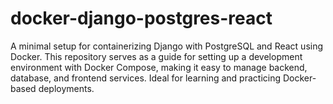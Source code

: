 # docker-django-postgres-react
A minimal setup for containerizing Django with PostgreSQL and React using Docker. This repository serves as a guide for setting up a development environment with Docker Compose, making it easy to manage backend, database, and frontend services. Ideal for learning and practicing Docker-based deployments.
